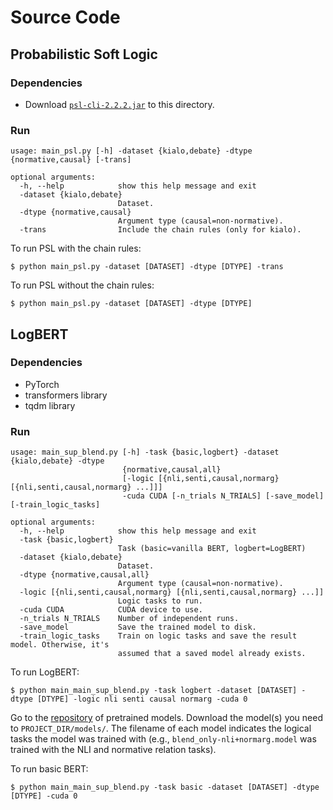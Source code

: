 # Source Code

## Probabilistic Soft Logic
### Dependencies
* Download [`psl-cli-2.2.2.jar`](https://github.com/linqs/psl) to this directory.

### Run
```
usage: main_psl.py [-h] -dataset {kialo,debate} -dtype {normative,causal} [-trans]

optional arguments:
  -h, --help            show this help message and exit
  -dataset {kialo,debate}
                        Dataset.
  -dtype {normative,causal}
                        Argument type (causal=non-normative).
  -trans                Include the chain rules (only for kialo).
```

To run PSL with the chain rules:
```
$ python main_psl.py -dataset [DATASET] -dtype [DTYPE] -trans
```

To run PSL without the chain rules:
```
$ python main_psl.py -dataset [DATASET] -dtype [DTYPE]
```


## LogBERT
### Dependencies
* PyTorch
* transformers library
* tqdm library

### Run
```
usage: main_sup_blend.py [-h] -task {basic,logbert} -dataset {kialo,debate} -dtype
                         {normative,causal,all}
                         [-logic [{nli,senti,causal,normarg} [{nli,senti,causal,normarg} ...]]]
                         -cuda CUDA [-n_trials N_TRIALS] [-save_model] [-train_logic_tasks]

optional arguments:
  -h, --help            show this help message and exit
  -task {basic,logbert}
                        Task (basic=vanilla BERT, logbert=LogBERT)
  -dataset {kialo,debate}
                        Dataset.
  -dtype {normative,causal,all}
                        Argument type (causal=non-normative).
  -logic [{nli,senti,causal,normarg} [{nli,senti,causal,normarg} ...]]
                        Logic tasks to run.
  -cuda CUDA            CUDA device to use.
  -n_trials N_TRIALS    Number of independent runs.
  -save_model           Save the trained model to disk.
  -train_logic_tasks    Train on logic tasks and save the result model. Otherwise, it's
                        assumed that a saved model already exists.
```


To run LogBERT:
```
$ python main_main_sup_blend.py -task logbert -dataset [DATASET] -dtype [DTYPE] -logic nli senti causal normarg -cuda 0
```
Go to the [repository](https://www.dropbox.com/sh/aeeioqkkbl52w8q/AAAuXcelFTo3SX-zbUj58YR5a) of pretrained models. Download the model(s) you need to `PROJECT_DIR/models/`. The filename of each model indicates the logical tasks the model was trained with (e.g., `blend_only-nli+normarg.model` was trained with the NLI and normative relation tasks).


To run basic BERT:
```
$ python main_main_sup_blend.py -task basic -dataset [DATASET] -dtype [DTYPE] -cuda 0
```


